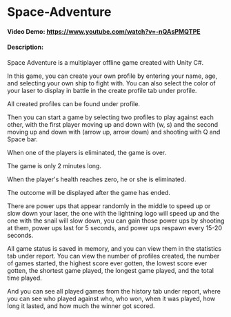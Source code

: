 # Space-Adventure

#### Video Demo: https://www.youtube.com/watch?v=-nQAsPMQTPE

#### Description:

Space Adventure is a multiplayer offline game created with Unity C#.


In this game, you can create your own profile by entering your name, age, and selecting your own ship to fight with. You can also select the color of your laser to display in battle in the create profile tab under profile.


All created profiles can be found under profile.


Then you can start a game by selecting two profiles to play against each other, with the first player moving up and down with (w, s) and the second moving up and down with (arrow up, arrow down) and shooting with Q and Space bar.


When one of the players is eliminated, the game is over.


The game is only 2 minutes long.


When the player's health reaches zero, he or she is eliminated. 

The outcome will be displayed after the game has ended.


There are power ups that appear randomly in the middle to speed up or slow down your laser, the one with the lightning logo will speed up and the one with the snail will slow down, you can gain those power ups by shooting at them, power ups last for 5 seconds, and power ups respawn every 15-20 seconds. 

All game status is saved in memory, and you can view them in the statistics tab under report. You can view the number of profiles created, the number of games started, the highest score ever gotten, the lowest score ever gotten, the shortest game played, the longest game played, and the total time played.

And you can see all played games from the history tab under report, where you can see who played against who, who won, when it was played, how long it lasted, and how much the winner got scored.
